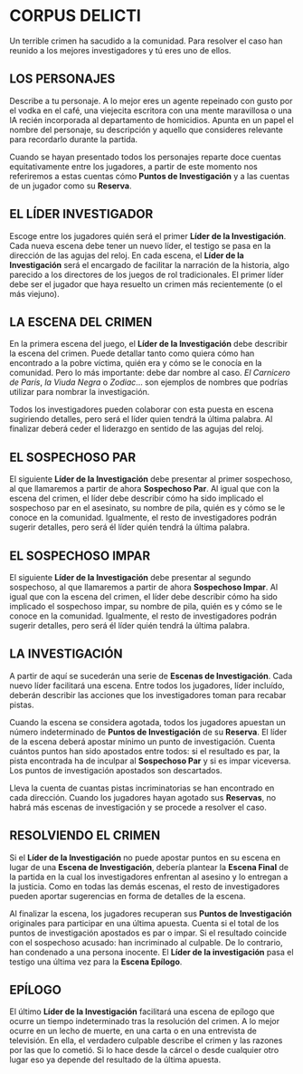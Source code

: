 # CORPUS DELICTI 
Un terrible crimen ha sacudido a la comunidad. Para resolver el caso han reunido a los mejores investigadores y tú eres uno de ellos. 

## LOS PERSONAJES
Describe a tu personaje. A lo mejor eres un agente repeinado con gusto por el vodka en el café, una viejecita escritora con una mente maravillosa o una IA recién incorporada al departamento de homicidios. Apunta en un papel el nombre del personaje, su descripción y aquello que consideres relevante para recordarlo durante la partida.

Cuando se hayan presentado todos los personajes reparte doce cuentas equitativamente entre los jugadores, a partir de este momento nos referiremos a estas cuentas cómo **Puntos de Investigación** y a las cuentas de un jugador como su **Reserva**.

## EL LÍDER INVESTIGADOR
Escoge entre los jugadores quién será el primer **Líder de la Investigación**. Cada nueva escena debe tener un nuevo líder, el testigo se pasa en la dirección de las agujas del reloj. En cada escena, el **Líder de la Investigación** será el encargado de facilitar la narración de la historia, algo parecido a los directores de los juegos de rol tradicionales. El primer líder debe ser el jugador que haya resuelto un crimen más recientemente (o el más viejuno). 

## LA ESCENA DEL CRIMEN
En la primera escena del juego, el **Líder de la Investigación** debe describir la escena del crimen. Puede detallar tanto como quiera cómo han encontrado a la pobre víctima, quién era y cómo se le conocía en la comunidad. Pero lo más importante: debe dar nombre al caso. *El Carnicero de París*, *la Viuda Negra* o *Zodiac*… son ejemplos de nombres que podrías utilizar para nombrar la investigación. 

Todos los investigadores pueden colaborar con esta puesta en escena sugiriendo detalles, pero será el líder quien tendrá la última palabra. Al finalizar deberá ceder el liderazgo en sentido de las agujas del reloj.

## EL SOSPECHOSO PAR
El siguiente **Líder de la Investigación** debe presentar al primer sospechoso, al que llamaremos a partir de ahora **Sospechoso Par**. Al igual que con la escena del crimen, el líder debe describir cómo ha sido implicado el sospechoso par en el asesinato, su nombre de pila, quién es y cómo se le conoce en la comunidad. Igualmente, el resto de investigadores podrán sugerir detalles, pero será él líder quién tendrá la última palabra. 

## EL SOSPECHOSO IMPAR
El siguiente **Líder de la Investigación** debe presentar al segundo sospechoso, al que llamaremos a partir de ahora **Sospechoso Impar**. Al igual que con la escena del crimen, el líder debe describir cómo ha sido implicado el sospechoso impar, su nombre de pila, quién es y cómo se le conoce en la comunidad. Igualmente, el resto de investigadores podrán sugerir detalles, pero será él líder quién tendrá la última palabra. 

## LA INVESTIGACIÓN
A partir de aquí se sucederán una serie de **Escenas de Investigación**. Cada nuevo líder facilitará una escena. Entre todos los jugadores, líder incluído, deberán describir las acciones que los investigadores toman para recabar pistas. 

Cuando la escena se considera agotada, todos los jugadores apuestan un número indeterminado de **Puntos de Investigación** de su **Reserva**. El líder de la escena deberá apostar mínimo un punto de investigación. Cuenta cuántos puntos han sido apostados entre todos: si el resultado es par, la pista encontrada ha de inculpar al **Sospechoso Par** y si es impar viceversa. Los  puntos de investigación apostados son descartados. 

Lleva la cuenta de cuantas pistas incriminatorias se han encontrado en cada dirección. Cuando los jugadores hayan agotado sus **Reservas**, no habrá más escenas de investigación y se procede a resolver el caso. 

## RESOLVIENDO EL CRIMEN
Si el **Líder de la Investigación** no puede apostar puntos en su escena en lugar de una **Escena de Investigación**, debería plantear la **Escena Final** de la partida en la cual los investigadores enfrentan al asesino y lo entregan a la justicia. Como en todas las demás escenas, el resto de investigadores pueden aportar sugerencias en forma de detalles de la escena.

Al finalizar la escena, los jugadores recuperan sus **Puntos de Investigación** originales para participar en una última apuesta. Cuenta si el total de los puntos de investigación apostados es par o impar. Si el resultado coincide con el sospechoso acusado: han incriminado al culpable. De lo contrario, han condenado a una persona inocente. El **Líder de la investigación** pasa el testigo una última vez para la **Escena Epílogo**. 

## EPÍLOGO
El último **Líder de la Investigación** facilitará una escena de epílogo que ocurre un tiempo indeterminado tras la resolución del crimen. A lo mejor ocurre en un lecho de muerte, en una carta o en una entrevista de televisión. En ella, el verdadero culpable describe el crimen y las razones por las que lo cometió. Si lo hace desde la cárcel o desde cualquier otro lugar eso ya depende del resultado de la última apuesta. 
